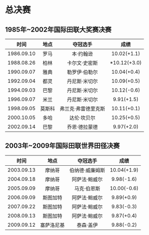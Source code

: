 # 总决赛

## 1985年~2002年国际田联大奖赛决赛<a id='1'></a>

|    时间    |  地点  |      夺冠选手       |     成绩     |
| :--------: | :----: | :-----------------: | :----------: |
| 1986.09.10 |  罗马  |      本·约翰逊      | 10.02(+1.1)  |
| 1988.08.26 |  柏林  |    卡尔文·史密斯    | *10.12(+3.0) |
| 1990.09.07 |  雅典  |    勒罗伊·伯勒尔    | 10.04(+0.4)  |
| 1992.09.04 |  都灵  |    丹尼斯·米切尔    | 10.09(+0.5)  |
| 1994.09.03 |  巴黎  |    丹尼斯·米切尔    | 10.12(-0.6)  |
| 1996.09.07 |  米兰  |    丹尼斯·米切尔    |  9.91(+1.5)  |
| 1998.09.05 | 莫斯科 | 弗兰克·弗雷德里克斯 | 10.11(+0.1)  |
| 2000.10.05 |  多哈  |     达伦·坎贝尔     | 10.25(+0.5)  |
| 2002.09.14 |  巴黎  |    乔恩·德拉蒙德    |  9.97(+2.0)  |

## 2003年~2009年国际田联世界田径决赛<a id='2'></a>

|    时间    |    地点    |    夺冠选手     |    成绩     |
| :--------: | :--------: | :-------------: | :---------: |
| 2003.09.13 |   摩纳哥   | 伯纳德·威廉姆斯 | 10.04(+1.9) |
| 2004.09.18 |   摩纳哥   |  阿萨法·鲍威尔  | 9.98(-1.6)  |
| 2005.09.09 |   摩纳哥   |   马克·伯恩斯   | 10.00(-0.6) |
| 2006.09.09 |  斯图加特  |  阿萨法·鲍威尔  | 9.89(+0.9)  |
| 2007.09.22 |  斯图加特  |  阿萨法·鲍威尔  | 9.83(-0.3)  |
| 2008.09.13 |  斯图加特  |  阿萨法·鲍威尔  | 9.87(+0.4)  |
| 2009.09.12 | 塞萨洛尼基 |    泰森·盖伊    | 9.88(-0.2)  |

